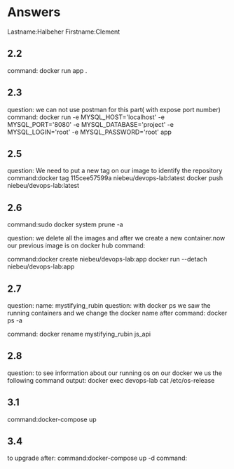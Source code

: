 # Answers

Lastname:Halbeher
Firstname:Clement

## 2.2
command: docker run app .

## 2.3
question: we can not use postman for this part( with expose port number)
command: docker run -e MYSQL_HOST='localhost' -e MYSQL_PORT='8080' -e MYSQL_DATABASE='project' -e MYSQL_LOGIN='root' -e MYSQL_PASSWORD='root' app
## 2.5
question: We need to put a new tag on our image to identify the repository
command:docker tag 115cee57599a niebeu/devops-lab:latest docker push niebeu/devops-lab:latest

## 2.6
command:sudo docker system prune -a

question: we delete all the images and after we create a new container.now  our previous image is on docker hub
command:

command:docker create niebeu/devops-lab:app docker run --detach niebeu/devops-lab:app

## 2.7
question: name: mystifying_rubin
question: with docker ps we saw the running containers and we change the docker name after
command:  docker ps -a

command: docker rename mystifying_rubin js_api

## 2.8
question: to see information about our running os on our docker we us the following command
output: docker exec devops-lab cat /etc/os-release

## 3.1
command:docker-compose up

## 3.4
to upgrade after:
command:docker-compose up -d
command:

